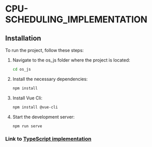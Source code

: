 # CPU-SCHEDULING_IMPLEMENTATION

## Installation

To run the project, follow these steps:


1. Navigate to the os_js folder where the project is located:
    ```sh
    cd os_js
    ```
2. Install the necessary dependencies:
    ```sh
    npm install
    ```

3. Install Vue Cli:
    ```sh
    npm install @vue-cli
    ```

4. Start the development server:
    ```sh
    npm run serve
    ```

### Link to [TypeScript implementation](https://github.com/AlejandroP1028/Typescript-CPU-Scheduling)